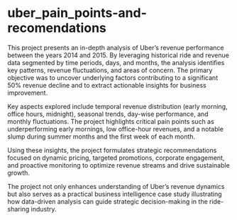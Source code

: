 # uber_pain_points-and-recomendations
This project presents an in-depth analysis of Uber’s revenue performance between the years 2014 and 2015. By leveraging historical ride and revenue data segmented by time periods, days, and months, the analysis identifies key patterns, revenue fluctuations, and areas of concern. The primary objective was to uncover underlying factors contributing to a significant 50% revenue decline and to extract actionable insights for business improvement.

Key aspects explored include temporal revenue distribution (early morning, office hours, midnight), seasonal trends, day-wise performance, and monthly fluctuations. The project highlights critical pain points such as underperforming early mornings, low office-hour revenues, and a notable slump during summer months and the first week of each month.

Using these insights, the project formulates strategic recommendations focused on dynamic pricing, targeted promotions, corporate engagement, and proactive monitoring to optimize revenue streams and drive sustainable growth.

The project not only enhances understanding of Uber’s revenue dynamics but also serves as a practical business intelligence case study illustrating how data-driven analysis can guide strategic decision-making in the ride-sharing industry.
